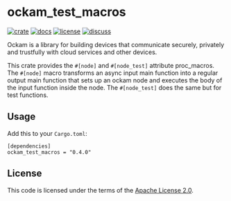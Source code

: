 # ockam_test_macros

[![crate][crate-image]][crate-link]
[![docs][docs-image]][docs-link]
[![license][license-image]][license-link]
[![discuss][discuss-image]][discuss-link]

Ockam is a library for building devices that communicate securely, privately
and trustfully with cloud services and other devices.

This crate provides the `#[node]` and `#[node_test]` attribute proc_macros. The `#[node]` macro transforms
an async input main function into a regular output main function that sets up
an ockam node and executes the body of the input function inside the node. The `#[node_test]` does the same
but for test functions.

## Usage

Add this to your `Cargo.toml`:

```
[dependencies]
ockam_test_macros = "0.4.0"
```

## License

This code is licensed under the terms of the [Apache License 2.0][license-link].

[main-ockam-crate-link]: https://crates.io/crates/ockam

[crate-image]: https://img.shields.io/crates/v/ockam_test_macros.svg
[crate-link]: https://crates.io/crates/ockam_test_macros

[docs-image]: https://docs.rs/ockam_test_macros/badge.svg
[docs-link]: https://docs.rs/ockam_test_macros

[license-image]: https://img.shields.io/badge/License-Apache%202.0-green.svg
[license-link]: https://github.com/ockam-network/ockam/blob/HEAD/LICENSE

[discuss-image]: https://img.shields.io/badge/Discuss-Github%20Discussions-ff70b4.svg
[discuss-link]: https://github.com/ockam-network/ockam/discussions
